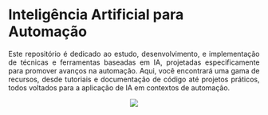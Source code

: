 # Inteligência Artificial para Automação

<p align="justify"> Este repositório é dedicado ao estudo, desenvolvimento, e implementação de técnicas e ferramentas baseadas em IA, projetadas especificamente para promover avanços na automação. Aqui, você encontrará uma gama de recursos, desde tutoriais e documentação de código até projetos práticos, todos voltados para a aplicação de IA em contextos de automação.</p>

<p  align="center">
<img src=".gif">             
<br>
</p>
